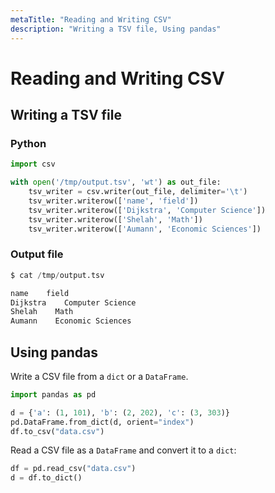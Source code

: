 ```yaml
---
metaTitle: "Reading and Writing CSV"
description: "Writing a TSV file, Using pandas"
---
```


# Reading and Writing CSV



## Writing a TSV file


### Python

```py
import csv

with open('/tmp/output.tsv', 'wt') as out_file:
    tsv_writer = csv.writer(out_file, delimiter='\t')
    tsv_writer.writerow(['name', 'field'])
    tsv_writer.writerow(['Dijkstra', 'Computer Science'])
    tsv_writer.writerow(['Shelah', 'Math'])
    tsv_writer.writerow(['Aumann', 'Economic Sciences'])

```

### Output file

```py
$ cat /tmp/output.tsv

name    field
Dijkstra    Computer Science
Shelah    Math
Aumann    Economic Sciences

```



## Using pandas


Write a CSV file from a `dict` or a `DataFrame`.

```py
import pandas as pd

d = {'a': (1, 101), 'b': (2, 202), 'c': (3, 303)}
pd.DataFrame.from_dict(d, orient="index")
df.to_csv("data.csv")

```

Read a CSV file as a `DataFrame` and convert it to a `dict`:

```py
df = pd.read_csv("data.csv")
d = df.to_dict()

```

